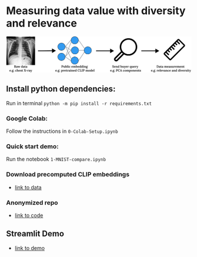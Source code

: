 # Measuring data value with diversity and relevance



![overview diagram](files/data-measure-overview.png)

## Install python dependencies:
Run in terminal `python -m pip install -r requirements.txt`

### Google Colab:
Follow the instructions in `0-Colab-Setup.ipynb`

### Quick start demo:
Run the notebook `1-MNIST-compare.ipynb`

### Download precomputed CLIP embeddings
- [link to data](https://figshare.com/s/06bdbbe7c6133d2b2bb7)


### Anonymized repo
- [link to code](https://anonymous.4open.science/r/data-valuation-302F)

## Streamlit Demo
- [link to demo](https://appdemo0.streamlit.app)
